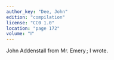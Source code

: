 ```yaml
---
author_key: "Dee, John"
edition: "compilation"
license: "CC0 1.0"
location: "page 172"
volume: "Ⅰ"
---
```

John Addenstall from Mr. Emery ; I wrote.
